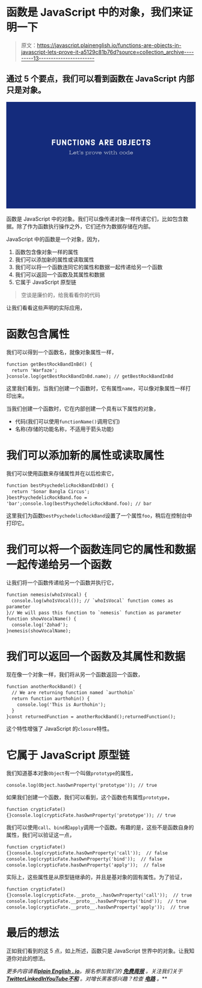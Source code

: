 # 函数是 JavaScript 中的对象，我们来证明一下

> 原文：<https://javascript.plainenglish.io/functions-are-objects-in-javascript-lets-prove-it-a5129c81b76d?source=collection_archive---------13----------------------->

## 通过 5 个要点，我们可以看到函数在 JavaScript 内部只是对象。

![](img/b15033b5cb3bfd354a10a4414d75c5f7.png)

函数是 JavaScript 中的对象。我们可以像传递对象一样传递它们，比如包含数据。除了作为函数执行操作之外，它们还作为数据存储在内部。

JavaScript 中的函数是一个对象，因为，

1.  函数包含像对象一样的属性
2.  我们可以添加新的属性或读取属性
3.  我们可以将一个函数连同它的属性和数据一起传递给另一个函数
4.  我们可以返回一个函数及其属性和数据
5.  它属于 JavaScript 原型链

> 空谈是廉价的，给我看看你的代码

让我们看看这些声明的实际应用，

# 函数包含属性

我们可以得到一个函数名，就像对象属性一样，

```
function getBestRockBandInBd() {
  return 'Warfaze'; 
}console.log(getBestRockBandInBd.name); // getBestRockBandInBd
```

这里我们看到，当我们创建一个函数时，它有属性`name`，可以像对象属性一样打印出来。

当我们创建一个函数时，它在内部创建一个具有以下属性的对象，

*   代码(我们可以使用`functionName()`调用它们)
*   名称(存储的功能名称，不适用于箭头功能)

# 我们可以添加新的属性或读取属性

我们可以使用函数来存储属性并在以后检索它，

```
function bestPsychedelicRockBandInBd() {
  return 'Sonar Bangla Circus';
}bestPsychedelicRockBand.foo = 'bar';console.log(bestPsychedelicRockBand.foo); // bar
```

这里我们为函数`bestPsychedelicRockBand`设置了一个属性`foo`，稍后在控制台中打印它。

# 我们可以将一个函数连同它的属性和数据一起传递给另一个函数

让我们将一个函数传递给另一个函数并执行它，

```
function nemesis(whoIsVocal) {
  console.log(whoIsVocal()); // `whoIsVocal` function comes as parameter
}// We will pass this function to `nemesis` function as parameter
function showVocalName() {
  console.log('Zohad');
}nemesis(showVocalName);
```

# 我们可以返回一个函数及其属性和数据

现在像一个对象一样，我们将从另一个函数返回一个函数，

```
function anotherRockBand() {
  // We are returning function named `aurthohin`
  return function aurthohin() {
    console.log('This is Aurthohin');
  }
}const returnedFunction = anotherRockBand();returnedFunction();
```

这个特性增强了 JavaScript 的`closure`特性。

# 它属于 JavaScript 原型链

我们知道基本对象`Object`有一个叫做`prototype`的属性，

```
console.log(Object.hasOwnProperty('prototype')); // true
```

如果我们创建一个函数，我们可以看到，这个函数也有属性`prototype`，

```
function crypticFate() {}console.log(crypticFate.hasOwnProperty('prototype')); // true
```

我们可以使用`call`、`bind`和`apply`调用一个函数。有趣的是，这些不是函数自身的属性，我们可以验证这一点，

```
function crypticFate() {}console.log(crypticFate.hasOwnProperty('call'));  // false
console.log(crypticFate.hasOwnProperty('bind'));  // false
console.log(crypticFate.hasOwnProperty('apply'));  // false
```

实际上，这些属性是从原型链继承的，并且是基对象的固有属性。为了验证，

```
function crypticFate() {}console.log(crypticFate.__proto__.hasOwnProperty('call'));  // true
console.log(crypticFate.__proto__.hasOwnProperty('bind'));  // true
console.log(crypticFate.__proto__.hasOwnProperty('apply'));  // true
```

# 最后的想法

正如我们看到的这 5 点，如上所述，函数只是 JavaScript 世界中的对象。让我知道你对此的想法。

*更多内容请看*[***plain English . io***](https://plainenglish.io/)*。报名参加我们的* [***免费周报***](http://newsletter.plainenglish.io/) *。关注我们关于*[***Twitter***](https://twitter.com/inPlainEngHQ)[***LinkedIn***](https://www.linkedin.com/company/inplainenglish/)*[***YouTube***](https://www.youtube.com/channel/UCtipWUghju290NWcn8jhyAw)*[***不和***](https://discord.gg/GtDtUAvyhW) *。对增长黑客感兴趣？检查* [***电路***](https://circuit.ooo/) *。***